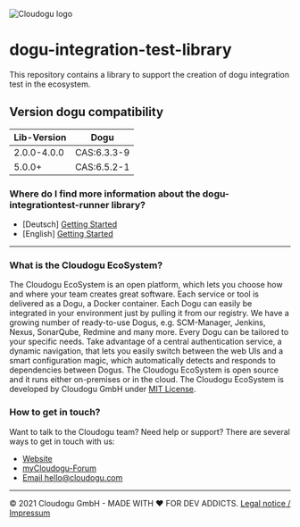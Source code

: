 ![Cloudogu logo](https://cloudogu.com/images/logo.png)

# dogu-integration-test-library

This repository contains a library to support the creation of dogu integration test in the ecosystem.

## Version dogu compatibility

| Lib-Version | Dogu        |
|-------------|-------------|
| 2.0.0-4.0.0 | CAS:6.3.3-9 |
| 5.0.0+      | CAS:6.5.2-1 |

### Where do I find more information about the dogu-integrationtest-runner library?

- [Deutsch] [Getting Started](docs/getting_started_de.md)
- [English] [Getting Started](docs/getting_started_en.md)

---

### What is the Cloudogu EcoSystem?
The Cloudogu EcoSystem is an open platform, which lets you choose how and where your team creates great software. Each service or tool is delivered as a Dogu, a Docker container. Each Dogu can easily be integrated in your environment just by pulling it from our registry. We have a growing number of ready-to-use Dogus, e.g. SCM-Manager, Jenkins, Nexus, SonarQube, Redmine and many more. Every Dogu can be tailored to your specific needs. Take advantage of a central authentication service, a dynamic navigation, that lets you easily switch between the web UIs and a smart configuration magic, which automatically detects and responds to dependencies between Dogus. The Cloudogu EcoSystem is open source and it runs either on-premises or in the cloud. The Cloudogu EcoSystem is developed by Cloudogu GmbH under [MIT License](https://cloudogu.com/license.html).

### How to get in touch?
Want to talk to the Cloudogu team? Need help or support? There are several ways to get in touch with us:

* [Website](https://cloudogu.com)
* [myCloudogu-Forum](https://forum.cloudogu.com/topic/34?ctx=1)
* [Email hello@cloudogu.com](mailto:hello@cloudogu.com)

---

&copy; 2021 Cloudogu GmbH - MADE WITH :heart:&nbsp;FOR DEV ADDICTS. [Legal notice / Impressum](https://cloudogu.com/imprint.html)
